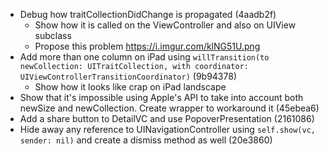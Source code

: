 
- Debug how traitCollectionDidChange is propagated (4aadb2f)
	- Show how it is called on the ViewController and also on UIView subclass
	- Propose this problem https://i.imgur.com/klNG51U.png 
- Add more than one column on iPad using `willTransition(to newCollection: UITraitCollection, with coordinator: UIViewControllerTransitionCoordinator)` (9b94378)
	- Show how it looks like crap on iPad landscape
- Show that it's impossible using Apple's API to take into account both newSize and newCollection. Create wrapper to workaround it (45ebea6)
- Add a share button to DetailVC and use PopoverPresentation (2161086)
- Hide away any reference to UINavigationController using `self.show(vc, sender: nil)` and create a dismiss method as well (20e3860)  
